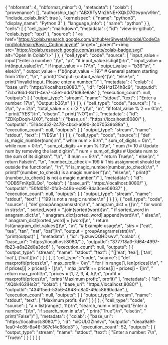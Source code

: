 {
  "nbformat": 4,
  "nbformat_minor": 0,
  "metadata": {
    "colab": {
      "provenance": [],
      "authorship_tag": "ABX9TyMh2hNE+XQkD7Gtwpn/v9Im",
      "include_colab_link": true
    },
    "kernelspec": {
      "name": "python3",
      "display_name": "Python 3"
    },
    "language_info": {
      "name": "python"
    }
  },
  "cells": [
    {
      "cell_type": "markdown",
      "metadata": {
        "id": "view-in-github",
        "colab_type": "text"
      },
      "source": [
        "<a href=\"https://colab.research.google.com/github/erShwetaMondal/CodeCamp/blob/main/Basic_Coding.ipynb\" target=\"_parent\"><img src=\"https://colab.research.google.com/assets/colab-badge.svg\" alt=\"Open In Colab\"/></a>"
      ]
    },
    {
      "cell_type": "code",
      "source": [
        "input_value = input(\"Enter a number: \")\n",
        "\n",
        "if input_value.isdigit():\n",
        "    input_value = int(input_value)\n",
        "    if input_value == 17:\n",
        "        output_value = \"b36\"\n",
        "    else:\n",
        "        output_value = f\"b{input_value + 19}\"  # General pattern starting from 20\n",
        "\n",
        "    print(f\"Output: {output_value}\")\n",
        "else:\n",
        "    print(\"Invalid input. Please enter a number.\")"
      ],
      "metadata": {
        "colab": {
          "base_uri": "https://localhost:8080/"
        },
        "id": "z6H4z1Z4hBc9",
        "outputId": "7cba16dd-8d11-4ea7-c5e1-ddd71d83e9a8"
      },
      "execution_count": null,
      "outputs": [
        {
          "output_type": "stream",
          "name": "stdout",
          "text": [
            "Enter a number: 17\n",
            "Output: b36\n"
          ]
        }
      ]
    },
    {
      "cell_type": "code",
      "source": [
        "x = 2\n",
        "y = 2\n",
        "total_value = x + (2 * y)\n",
        "\n",
        "if total_value % 2 == 0:\n",
        "    print(\"YES\")\n",
        "else:\n",
        "    print(\"NO\")\n"
      ],
      "metadata": {
        "id": "ZDKpDoqh-UX0",
        "colab": {
          "base_uri": "https://localhost:8080/"
        },
        "outputId": "5164cd52-2478-4bcd-a090-3c070539b88a"
      },
      "execution_count": null,
      "outputs": [
        {
          "output_type": "stream",
          "name": "stdout",
          "text": [
            "YES\n"
          ]
        }
      ]
    },
    {
      "cell_type": "code",
      "source": [
        "def is_magic_number(num):\n",
        "    while num > 9:\n",
        "        sum_of_digits = 0\n",
        "        while num > 0:\n",
        "            sum_of_digits += num % 10\n",
        "            num //= 10  # Update num by removing the last digit\n",
        "        num = sum_of_digits  # Update num to the sum of its digits\n",
        "\n",
        "    if num == 9:\n",
        "        return True\n",
        "    else:\n",
        "        return False\n",
        "\n",
        "number_to_check = 199  # This assignment should be outside the function\n",
        "\n",
        "if is_magic_number(number_to_check):\n",
        "    print(f\"{number_to_check} is a magic number!\")\n",
        "else:\n",
        "    print(f\"{number_to_check} is not a magic number.\")"
      ],
      "metadata": {
        "id": "ODB5FmXpBLQo",
        "colab": {
          "base_uri": "https://localhost:8080/"
        },
        "outputId": "50fd0f81-0fa3-449b-ec95-94a3cee06037"
      },
      "execution_count": null,
      "outputs": [
        {
          "output_type": "stream",
          "name": "stdout",
          "text": [
            "199 is not a magic number.\n"
          ]
        }
      ]
    },
    {
      "cell_type": "code",
      "source": [
        "def groupAnagrams(strs):\n",
        "    anagram_dict = {}\n",
        "    for word in strs:\n",
        "        sorted_word = ''.join(sorted(word))\n",
        "        if sorted_word in anagram_dict:\n",
        "            anagram_dict[sorted_word].append(word)\n",
        "        else:\n",
        "            anagram_dict[sorted_word] = [word]\n",
        "    return list(anagram_dict.values())\n",
        "\n",
        "# Example usage\n",
        "strs = [\"eat\", \"tea\", \"tan\", \"nat\", \"bat\"]\n",
        "output = groupAnagrams(strs)\n",
        "print(output)"
      ],
      "metadata": {
        "id": "juzuwQQHDswv",
        "colab": {
          "base_uri": "https://localhost:8080/"
        },
        "outputId": "377718a3-7d64-4997-fb23-a6a22d0a3dc6"
      },
      "execution_count": null,
      "outputs": [
        {
          "output_type": "stream",
          "name": "stdout",
          "text": [
            "[['eat', 'tea'], ['tan', 'nat'], ['bat']]\n"
          ]
        }
      ]
    },
    {
      "cell_type": "code",
      "source": [
        "def maxprofit(prices):\n",
        "    max_profit = 0\n",
        "    for i in range(1, len(prices)):\n",
        "        if prices[i] > prices[i - 1]:\n",
        "            max_profit += prices[i] - prices[i - 1]\n",
        "    return max_profit\n",
        "prices = [1, 2, 3, 4, 5]\n",
        "profit = maxprofit(prices)\n",
        "print(\"Maximum profit:\", profit)"
      ],
      "metadata": {
        "id": "XQbk462iHs2r",
        "colab": {
          "base_uri": "https://localhost:8080/"
        },
        "outputId": "434ff5ed-53b6-4948-c8a0-49cc8690cdae"
      },
      "execution_count": null,
      "outputs": [
        {
          "output_type": "stream",
          "name": "stdout",
          "text": [
            "Maximum profit: 4\n"
          ]
        }
      ]
    },
    {
      "cell_type": "code",
      "source": [
        "a = list(range(1, 11))\n",
        "search_num = int(input(\"Enter a number: \"))\n",
        "if search_num in a:\n",
        "    print(\"True\")\n",
        "else:\n",
        "    print(\"False\")"
      ],
      "metadata": {
        "colab": {
          "base_uri": "https://localhost:8080/"
        },
        "id": "xiOULGZImlvc",
        "outputId": "deaa9a9f-1ea0-4c85-8a46-367c14c88de3"
      },
      "execution_count": 52,
      "outputs": [
        {
          "output_type": "stream",
          "name": "stdout",
          "text": [
            "Enter a number: 7\n",
            "True\n"
          ]
        }
      ]
    }
  ]
}
